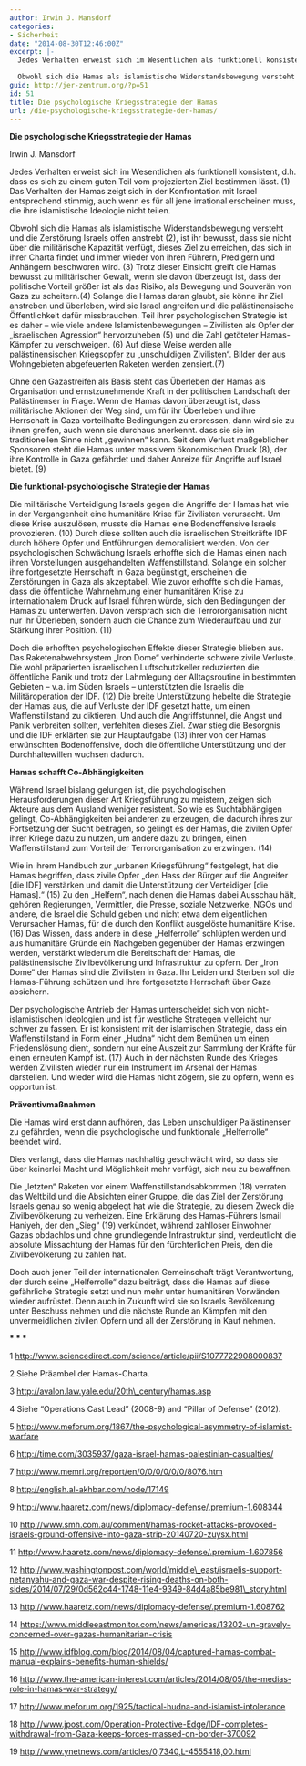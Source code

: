 ```yaml
---
author: Irwin J. Mansdorf
categories:
- Sicherheit
date: "2014-08-30T12:46:00Z"
excerpt: |-
  Jedes Verhalten erweist sich im Wesentlichen als funktionell konsistent, d.h. dass es sich zu einem guten Teil vom projezierten Ziel bestimmen lässt. Das Verhalten der Hamas zeigt sich in der Konfrontation mit Israel entsprechend stimmig, auch wenn es für all jene irrational erscheinen muss, die ihre islamistische Ideologie nicht teilen.

  Obwohl sich die Hamas als islamistische Widerstandsbewegung versteht und die Zerstörung Israels offen anstrebt, ist ihr bewusst, dass sie nicht über die militärische Kapazität verfügt, dieses Ziel zu erreichen, das sich in ihrer Charta findet und immer wieder von ihren Führern, Predigern und Anhängern beschworen wird. Trotz dieser Einsicht greift die Hamas bewusst zu militärischer Gewalt, wenn sie davon überzeugt ist, dass der politische Vorteil größer ist als das Risiko, als Bewegung und Souverän von Gaza zu scheitern. Solange die Hamas daran glaubt, sie könne ihr Ziel anstreben und überleben, wird sie Israel angreifen und die palästinensische Öffentlichkeit dafür missbrauchen. Teil ihrer psychologischen Strategie ist es daher – wie viele andere Islamistenbewegungen – Zivilisten als Opfer der „israelischen Agression“ hervorzuheben und die Zahl getöteter Hamas-Kämpfer zu verschweigen. Auf diese Weise werden alle palästinensischen Kriegsopfer zu „unschuldigen Zivilisten“. Bilder der aus Wohngebieten abgefeuerten Raketen werden zensiert.
guid: http://jer-zentrum.org/?p=51
id: 51
title: Die psychologische Kriegsstrategie der Hamas
url: /die-psychologische-kriegsstrategie-der-hamas/
---
```



**Die psychologische Kriegsstrategie der Hamas**

Irwin J. Mansdorf


  
Jedes Verhalten erweist sich im Wesentlichen als funktionell konsistent, d.h. dass es sich zu einem guten Teil vom projezierten Ziel bestimmen lässt. (1) Das Verhalten der Hamas zeigt sich in der Konfrontation mit Israel entsprechend stimmig, auch wenn es für all jene irrational erscheinen muss, die ihre islamistische Ideologie nicht teilen.

Obwohl sich die Hamas als islamistische Widerstandsbewegung versteht und die Zerstörung Israels offen anstrebt (2), ist ihr bewusst, dass sie nicht über die militärische Kapazität verfügt, dieses Ziel zu erreichen, das sich in ihrer Charta findet und immer wieder von ihren Führern, Predigern und Anhängern beschworen wird. (3) Trotz dieser Einsicht greift die Hamas bewusst zu militärischer Gewalt, wenn sie davon überzeugt ist, dass der politische Vorteil größer ist als das Risiko, als Bewegung und Souverän von Gaza zu scheitern.(4) Solange die Hamas daran glaubt, sie könne ihr Ziel anstreben und überleben, wird sie Israel angreifen und die palästinensische Öffentlichkeit dafür missbrauchen. Teil ihrer psychologischen Strategie ist es daher – wie viele andere Islamistenbewegungen – Zivilisten als Opfer der „israelischen Agression“ hervorzuheben (5) und die Zahl getöteter Hamas-Kämpfer zu verschweigen. (6) Auf diese Weise werden alle palästinensischen Kriegsopfer zu „unschuldigen Zivilisten“. Bilder der aus Wohngebieten abgefeuerten Raketen werden zensiert.(7)  
   
Ohne den Gazastreifen als Basis steht das Überleben der Hamas als Organisation und ernstzunehmende Kraft in der politischen Landschaft der Palästinenser in Frage. Wenn die Hamas davon überzeugt ist, dass militärische Aktionen der Weg sind, um für ihr Überleben und ihre Herrschaft in Gaza vorteilhafte Bedingungen zu erpressen, dann wird sie zu ihnen greifen, auch wenn sie durchaus anerkennt. dass sie sie im traditionellen Sinne nicht „gewinnen“ kann. Seit dem Verlust maßgeblicher Sponsoren steht die Hamas unter massivem ökonomischen Druck (8), der ihre Kontrolle in Gaza gefährdet und daher Anreize für Angriffe auf Israel bietet. (9)

**Die funktional-psychologische Strategie der Hamas**

Die militärische Verteidigung Israels gegen die Angriffe der Hamas hat wie in der Vergangenheit eine humanitäre Krise für Zivilisten verursacht. Um diese Krise auszulösen, musste die Hamas eine Bodenoffensive Israels provozieren. (10) Durch diese sollten auch die israelischen Streitkräfte IDF durch höhere Opfer und Entführungen demoralisiert werden. Von der psychologischen Schwächung Israels erhoffte sich die Hamas einen nach ihren Vorstellungen ausgehandelten Waffenstillstand. Solange ein solcher ihre fortgesetzte Herrschaft in Gaza begünstigt, erscheinen die Zerstörungen in Gaza als akzeptabel. Wie zuvor erhoffte sich die Hamas, dass die öffentliche Wahrnehmung einer humanitären Krise zu internationalem Druck auf Israel führen würde, sich den Bedingungen der Hamas zu unterwerfen. Davon versprach sich die Terrororganisation nicht nur ihr Überleben, sondern auch die Chance zum Wiederaufbau und zur Stärkung ihrer Position. (11)

Doch die erhofften psychologischen Effekte dieser Strategie blieben aus. Das Raketenabwehrsystem „Iron Dome“ verhinderte schwere zivile Verluste. Die wohl präparierten israelischen Luftschutzkeller reduzierten die öffentliche Panik und trotz der Lahmlegung der Alltagsroutine in bestimmten Gebieten – v.a. im Süden Israels – unterstützten die Israelis die Militäroperation der IDF. (12) Die breite Unterstützung hebelte die Strategie der Hamas aus, die auf Verluste der IDF gesetzt hatte, um einen Waffenstillstand zu diktieren. Und auch die Angriffstunnel, die Angst und Panik verbreiten sollten, verfehlten dieses Ziel. Zwar stieg die Besorgnis und die IDF erklärten sie zur Hauptaufgabe (13) ihrer von der Hamas erwünschten Bodenoffensive, doch die öffentliche Unterstützung und der Durchhaltewillen wuchsen dadurch.

**Hamas schafft Co-Abhängigkeiten**

Während Israel bislang gelungen ist, die psychologischen Herausforderungen dieser Art Kriegsführung zu meistern, zeigen sich Akteure aus dem Ausland weniger resistent. So wie es Suchtabhängigen gelingt, Co-Abhängigkeiten bei anderen zu erzeugen, die dadurch ihres zur Fortsetzung der Sucht beitragen, so gelingt es der Hamas, die zivilen Opfer ihrer Kriege dazu zu nutzen, um andere dazu zu bringen, einen Waffenstillstand zum Vorteil der Terrororganisation zu erzwingen. (14)

Wie in ihrem Handbuch zur „urbanen Kriegsführung“ festgelegt, hat die Hamas begriffen, dass zivile Opfer „den Hass der Bürger auf die Angreifer \[die IDF\] verstärken und damit die Unterstützung der Verteidiger \[die Hamas\].“ (15) Zu den „Helfern“, nach denen die Hamas dabei Ausschau hält, gehören Regierungen, Vermittler, die Presse, soziale Netzwerke, NGOs und andere, die Israel die Schuld geben und nicht etwa dem eigentlichen Verursacher Hamas, für die durch den Konflikt ausgelöste humanitäre Krise. (16) Das Wissen, dass andere in diese „Helferrolle“ schlüpfen werden und aus humanitäre Gründe ein Nachgeben gegenüber der Hamas erzwingen werden, verstärkt wiederum die Bereitschaft der Hamas, die palästinensische Zivilbevölkerung und Infrastruktur zu opfern. Der „Iron Dome“ der Hamas sind die Zivilisten in Gaza. Ihr Leiden und Sterben soll die Hamas-Führung schützen und ihre fortgesetzte Herrschaft über Gaza absichern.

Der psychologische Antrieb der Hamas unterscheidet sich von nicht-islamistischen Ideologien und ist für westliche Strategen vielleicht nur schwer zu fassen. Er ist konsistent mit der islamischen Strategie, dass ein Waffenstillstand in Form einer „Hudna“ nicht dem Bemühen um einen Friedenslösung dient, sondern nur eine Auszeit zur Sammlung der Kräfte für einen erneuten Kampf ist. (17) Auch in der nächsten Runde des Krieges werden Zivilisten wieder nur ein Instrument im Arsenal der Hamas darstellen. Und wieder wird die Hamas nicht zögern, sie zu opfern, wenn es opportun ist.

**Präventivmaßnahmen**

Die Hamas wird erst dann aufhören, das Leben unschuldiger Palästinenser zu gefährden, wenn die psychologische und funktionale „Helferrolle“ beendet wird.

Dies verlangt, dass die Hamas nachhaltig geschwächt wird, so dass sie über keinerlei Macht und Möglichkeit mehr verfügt, sich neu zu bewaffnen.

Die „letzten“ Raketen vor einem Waffenstillstandsabkommen (18) verraten das Weltbild und die Absichten einer Gruppe, die das Ziel der Zerstörung Israels genau so wenig abgelegt hat wie die Strategie, zu diesem Zweck die Zivilbevölkerung zu verheizen. Eine Erklärung des Hamas-Führers Ismail Haniyeh, der den „Sieg“ (19) verkündet, während zahlloser Einwohner Gazas obdachlos und ohne grundlegende Infrastruktur sind, verdeutlicht die absolute Missachtung der Hamas für den fürchterlichen Preis, den die Zivilbevölkerung zu zahlen hat.

Doch auch jener Teil der internationalen Gemeinschaft trägt Verantwortung, der durch seine „Helferrolle“ dazu beiträgt, dass die Hamas auf diese gefährliche Strategie setzt und nun mehr unter humanitären Vorwänden wieder aufrüstet. Denn auch in Zukunft wird sie so Israels Bevölkerung unter Beschuss nehmen und die nächste Runde an Kämpfen mit den unvermeidlichen zivilen Opfern und all der Zerstörung in Kauf nehmen.


**\* \* \***
  
1 http://www.sciencedirect.com/science/article/pii/S1077722908000837

2 Siehe Präambel der Hamas-Charta.

3 http://avalon.law.yale.edu/20th\_century/hamas.asp

4 Siehe “Operations Cast Lead” (2008-9) and “Pillar of Defense” (2012).

5 http://www.meforum.org/1867/the-psychological-asymmetry-of-islamist-warfare

6 http://time.com/3035937/gaza-israel-hamas-palestinian-casualties/

7 http://www.memri.org/report/en/0/0/0/0/0/0/8076.htm

8 http://english.al-akhbar.com/node/17149

9 http://www.haaretz.com/news/diplomacy-defense/.premium-1.608344

10 http://www.smh.com.au/comment/hamas-rocket-attacks-provoked-israels-ground-offensive-into-gaza-strip-20140720-zuysx.html

11 http://www.haaretz.com/news/diplomacy-defense/.premium-1.607856

12 http://www.washingtonpost.com/world/middle\_east/israelis-support-netanyahu-and-gaza-war-despite-rising-deaths-on-both-sides/2014/07/29/0d562c44-1748-11e4-9349-84d4a85be981\_story.html

13 http://www.haaretz.com/news/diplomacy-defense/.premium-1.608762

14 https://www.middleeastmonitor.com/news/americas/13202-un-gravely-concerned-over-gazas-humanitarian-crisis

15 http://www.idfblog.com/blog/2014/08/04/captured-hamas-combat-manual-explains-benefits-human-shields/

16 http://www.the-american-interest.com/articles/2014/08/05/the-medias-role-in-hamas-war-strategy/

17 http://www.meforum.org/1925/tactical-hudna-and-islamist-intolerance

18 http://www.jpost.com/Operation-Protective-Edge/IDF-completes-withdrawal-from-Gaza-keeps-forces-massed-on-border-370092

19 http://www.ynetnews.com/articles/0,7340,L-4555418,00.html  

